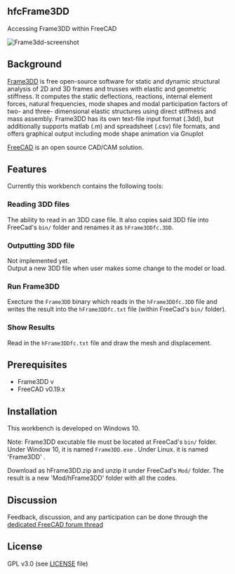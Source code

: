## hfcFrame3DD
Accessing Frame3DD within FreeCAD

![Frame3dd-screenshot](https://user-images.githubusercontent.com/4140247/78903287-e7001e00-7a48-11ea-939d-0ac8b7da99cd.png)

## Background
[Frame3DD](http://frame3dd.sourceforge.net/) is free open-source software for static and dynamic structural analysis of 2D and 3D frames and trusses with elastic and geometric stiffness. It computes the static deflections, reactions, internal element forces, natural frequencies, mode shapes and modal participation factors of two- and three- dimensional elastic structures using direct stiffness and mass assembly. Frame3DD has its own text-file input format (.3dd), but additionally supports matlab (.m) and spreadsheet (.csv) file formats, and offers graphical output including mode shape animation via Gnuplot

[FreeCAD](https://freecadweb.org) is an open source CAD/CAM solution.


## Features 
Currently this workbench contains the following tools:

###  Reading 3DD files 
The ability to read in an 3DD case file. It also copies said 3DD file into FreeCad's `bin/` folder and renames it as `hFrame3DDfc.3DD`.

### Outputting 3DD file
Not implemented yet.  
Output a new 3DD file when user makes some change to the model or load.

### Run Frame3DD
Execture the `Frame3DD` binary which reads in the `hFrame3DDfc.3DD` file and writes the result into the `hFrame3DDfc.txt` file (within FreeCad's `bin/` folder).

### Show Results
Read in the `hFrame3DDfc.txt` file and draw the mesh and displacement.

## Prerequisites

* Frame3DD v
* FreeCAD v0.19.x

## Installation
This workbench is developed on Windows 10.  

Note: Frame3DD excutable file must be located at FreeCad's `bin/` folder. Under Window 10, it is named `Frame3DD.exe` . Under Linux. it is named 'Frame3DD' . 

Download as hFrame3DD.zip and unzip it under FreeCad's `Mod/` folder. The result is a new 'Mod/hFrame3DD' folder with all the codes.

## Discussion
Feedback, discussion, and any participation can be done through the [dedicated FreeCAD forum thread](https://forum.freecadweb.org/viewtopic.php?f=18&t=45026) 

## License
GPL v3.0 (see [LICENSE](LICENCE) file)
